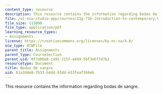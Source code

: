 ```yaml
---
content_type: resource
description: This resource contains the information regarding bodas de sangre.
file: /ol-ocw-studio-app/courses/21g-716-introduction-to-contemporary-hispanic-literature-spring-2005/b1a3d4e87b33b4dd93dde33feaf1b9e6_MIT21G_716S05_gar_lor_ques.pdf
file_size: 113098
file_type: application/pdf
learning_resource_types:
- Assignments
license: https://creativecommons.org/licenses/by-nc-sa/4.0/
ocw_type: OCWFile
parent_title: Assignments
parent_type: CourseSection
parent_uid: 0f7a06e8-ca91-215f-e849-5bf3e6f7d7b2
resourcetype: Document
title: Bodas de sangre
uid: b1a3d4e8-7b33-b4dd-93dd-e33feaf1b9e6
---
```

This resource contains the information regarding bodas de sangre.